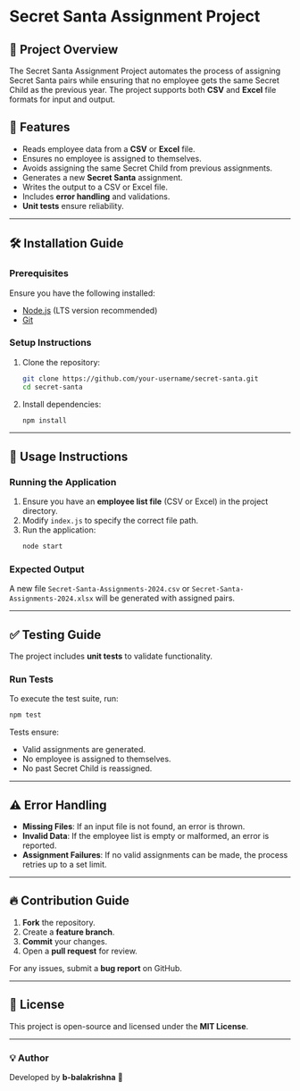 # Secret Santa Assignment Project

## 📌 Project Overview
The Secret Santa Assignment Project automates the process of assigning Secret Santa pairs while ensuring that no employee gets the same Secret Child as the previous year. The project supports both **CSV** and **Excel** file formats for input and output.

## 🚀 Features
- Reads employee data from a **CSV** or **Excel** file.
- Ensures no employee is assigned to themselves.
- Avoids assigning the same Secret Child from previous assignments.
- Generates a new **Secret Santa** assignment.
- Writes the output to a CSV or Excel file.
- Includes **error handling** and validations.
- **Unit tests** ensure reliability.

---

## 🛠️ Installation Guide

### **Prerequisites**
Ensure you have the following installed:
- [Node.js](https://nodejs.org/) (LTS version recommended)
- [Git](https://git-scm.com/)

### **Setup Instructions**
1. Clone the repository:
   ```sh
   git clone https://github.com/your-username/secret-santa.git
   cd secret-santa
   ```
2. Install dependencies:
   ```sh
   npm install
   ```

---

## 📖 Usage Instructions

### **Running the Application**
1. Ensure you have an **employee list file** (CSV or Excel) in the project directory.
2. Modify `index.js` to specify the correct file path.
3. Run the application:
   ```sh
   node start
   ```

### **Expected Output**
A new file `Secret-Santa-Assignments-2024.csv` or `Secret-Santa-Assignments-2024.xlsx` will be generated with assigned pairs.

---

## ✅ Testing Guide
The project includes **unit tests** to validate functionality.

### **Run Tests**
To execute the test suite, run:
```sh
npm test
```

Tests ensure:
- Valid assignments are generated.
- No employee is assigned to themselves.
- No past Secret Child is reassigned.

---

## ⚠️ Error Handling
- **Missing Files**: If an input file is not found, an error is thrown.
- **Invalid Data**: If the employee list is empty or malformed, an error is reported.
- **Assignment Failures**: If no valid assignments can be made, the process retries up to a set limit.

---

## 🔥 Contribution Guide
1. **Fork** the repository.
2. Create a **feature branch**.
3. **Commit** your changes.
4. Open a **pull request** for review.

For any issues, submit a **bug report** on GitHub.

---

## 📝 License
This project is open-source and licensed under the **MIT License**.

---

### 💡 **Author**
Developed by **b-balakrishna** 🚀

